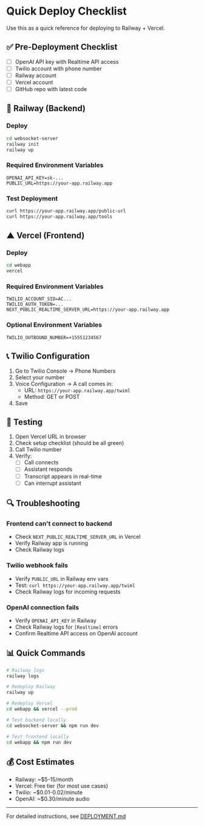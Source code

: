 # Quick Deploy Checklist

Use this as a quick reference for deploying to Railway + Vercel.

## ✅ Pre-Deployment Checklist

- [ ] OpenAI API key with Realtime API access
- [ ] Twilio account with phone number
- [ ] Railway account
- [ ] Vercel account
- [ ] GitHub repo with latest code

## 🚂 Railway (Backend)

### Deploy
```bash
cd websocket-server
railway init
railway up
```

### Required Environment Variables
```
OPENAI_API_KEY=sk-...
PUBLIC_URL=https://your-app.railway.app
```

### Test Deployment
```bash
curl https://your-app.railway.app/public-url
curl https://your-app.railway.app/tools
```

## ▲ Vercel (Frontend)

### Deploy
```bash
cd webapp
vercel
```

### Required Environment Variables
```
TWILIO_ACCOUNT_SID=AC...
TWILIO_AUTH_TOKEN=...
NEXT_PUBLIC_REALTIME_SERVER_URL=https://your-app.railway.app
```

### Optional Environment Variables
```
TWILIO_OUTBOUND_NUMBER=+15551234567
```

## 📞 Twilio Configuration

1. Go to Twilio Console → Phone Numbers
2. Select your number
3. Voice Configuration → A call comes in:
   - URL: `https://your-app.railway.app/twiml`
   - Method: GET or POST
4. Save

## 🧪 Testing

1. Open Vercel URL in browser
2. Check setup checklist (should be all green)
3. Call Twilio number
4. Verify:
   - [ ] Call connects
   - [ ] Assistant responds
   - [ ] Transcript appears in real-time
   - [ ] Can interrupt assistant

## 🔍 Troubleshooting

### Frontend can't connect to backend
- Check `NEXT_PUBLIC_REALTIME_SERVER_URL` in Vercel
- Verify Railway app is running
- Check Railway logs

### Twilio webhook fails
- Verify `PUBLIC_URL` in Railway env vars
- Test: `curl https://your-app.railway.app/twiml`
- Check Railway logs for incoming requests

### OpenAI connection fails
- Verify `OPENAI_API_KEY` in Railway
- Check Railway logs for `[Realtime]` errors
- Confirm Realtime API access on OpenAI account

## 📊 Quick Commands

```bash
# Railway logs
railway logs

# Redeploy Railway
railway up

# Redeploy Vercel
cd webapp && vercel --prod

# Test backend locally
cd websocket-server && npm run dev

# Test frontend locally
cd webapp && npm run dev
```

## 💰 Cost Estimates

- Railway: ~$5-15/month
- Vercel: Free tier (for most use cases)
- Twilio: ~$0.01-0.02/minute
- OpenAI: ~$0.30/minute audio

---

For detailed instructions, see [DEPLOYMENT.md](DEPLOYMENT.md)
